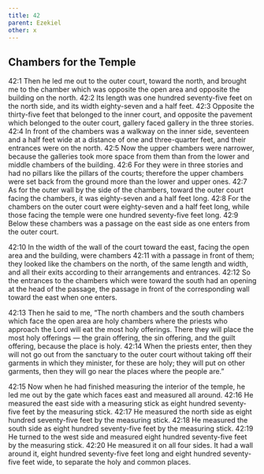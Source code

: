 ```yaml
---
title: 42
parent: Ezekiel
other: x
---
```


## Chambers for the Temple

<a name="42:1">42:1</a> Then he led me out to the outer court, toward the north, and brought me to the chamber which was opposite the open area and opposite the building on the north. <a name="42:2">42:2</a> Its length was one hundred seventy-five feet on the north side, and its width eighty-seven and a half feet. <a name="42:3">42:3</a> Opposite the thirty-five feet that belonged to the inner court, and opposite the pavement which belonged to the outer court, gallery faced gallery in the three stories. <a name="42:4">42:4</a> In front of the chambers was a walkway on the inner side, seventeen and a half feet wide at a distance of one and three-quarter feet, and their entrances were on the north. <a name="42:5">42:5</a> Now the upper chambers were narrower, because the galleries took more space from them than from the lower and middle chambers of the building. <a name="42:6">42:6</a> For they were in three stories and had no pillars like the pillars of the courts; therefore the upper chambers were set back from the ground more than the lower and upper ones. <a name="42:7">42:7</a> As for the outer wall by the side of the chambers, toward the outer court facing the chambers, it was eighty-seven and a half feet long. <a name="42:8">42:8</a> For the chambers on the outer court were eighty-seven and a half feet long, while those facing the temple were one hundred seventy-five feet long. <a name="42:9">42:9</a> Below these chambers was a passage on the east side as one enters from the outer court.

<a name="42:10">42:10</a> In the width of the wall of the court toward the east, facing the open area and the building, were chambers <a name="42:11">42:11</a> with a passage in front of them; they looked like the chambers on the north, of the same length and width, and all their exits according to their arrangements and entrances. <a name="42:12">42:12</a> So the entrances to the chambers which were toward the south had an opening at the head of the passage, the passage in front of the corresponding wall toward the east when one enters.

<a name="42:13">42:13</a> Then he said to me, “The north chambers and the south chambers which face the open area are holy chambers where the priests who approach the Lord will eat the most holy offerings. There they will place the most holy offerings — the grain offering, the sin offering, and the guilt offering, because the place is holy. <a name="42:14">42:14</a> When the priests enter, then they will not go out from the sanctuary to the outer court without taking off their garments in which they minister, for these are holy; they will put on other garments, then they will go near the places where the people are.”

<a name="42:15">42:15</a> Now when he had finished measuring the interior of the temple, he led me out by the gate which faces east and measured all around. <a name="42:16">42:16</a> He measured the east side with a measuring stick as eight hundred seventy-five feet by the measuring stick. <a name="42:17">42:17</a> He measured the north side as eight hundred seventy-five feet by the measuring stick. <a name="42:18">42:18</a> He measured the south side as eight hundred seventy-five feet by the measuring stick. <a name="42:19">42:19</a> He turned to the west side and measured eight hundred seventy-five feet by the measuring stick. <a name="42:20">42:20</a> He measured it on all four sides. It had a wall around it, eight hundred seventy-five feet long and eight hundred seventy-five feet wide, to separate the holy and common places.
